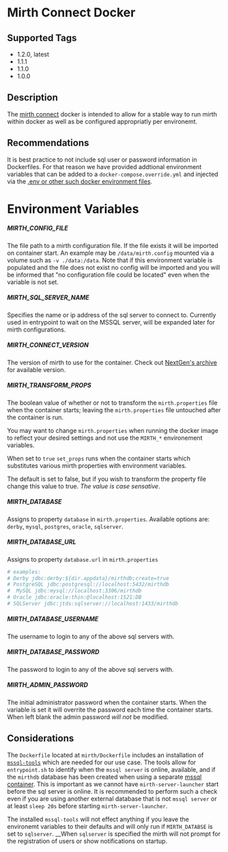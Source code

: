 # Mirth Connect Docker

## Supported Tags

- 1.2.0, latest
- 1.1.1
- 1.1.0
- 1.0.0

## Description

The [mirth connect](https://www.nextgen.com/products-and-services/integration-engine)
docker is intended to allow for a stable way to run mirth within docker as
well as be configured appropriatly per environemt.

## Recommendations

It is best practice to not include sql user or password information in Dockerfiles. For that reason we have provided addtional environment variables
that can be added to a `docker-compose.override.yml` and injected via the [.env
or other such docker environment files](https://docs.docker.com/compose/env-file/).

# Environment Variables

##### MIRTH_CONFIG_FILE

The file path to a mirth configuration file. If the file exists it will be imported on container start.
An example may be `/data/mirth.config` mounted via a volume such as `-v ./data:/data`. Note that if this
environment variable is populated and the file does not exist no config will be imported and you will be informed that "no configuration file could be located"
even when the variable is not set.

##### MIRTH_SQL_SERVER_NAME

Specifies the name or ip address of the sql server to connect to.
Currently used in entrypoint to wait on the MSSQL server, will be expanded later
for mirth configurations.

##### MIRTH_CONNECT_VERSION

The version of mirth to use for the container. Check out [NextGen's archive](http://downloads.mirthcorp.com/archive/connect/) for available version.

##### MIRTH_TRANSFORM_PROPS

The boolean value of whether or not to transform the `mirth.properties`
file when the container starts; leaving the `mirth.properties` file untouched
after the container is run.

You may want to change `mirth.properties` when running the docker image
to reflect your desired settings and not use the `MIRTH_*` environement
variables.

When set to `true` `set_props` runs when the container starts which
substitutes various mirth properties with environment variables.

The default is set to false, but if you wish to transform the property file change this value to true. _The value is case sensative_.

##### MIRTH_DATABASE

Assigns to property `database` in `mirth.properties`. Available options are: `derby`, `mysql`, `postgres`, `oracle`, `sqlserver`.

##### MIRTH_DATABASE_URL

Assigns to property `database.url` in `mirth.properties`

```bash
# examples:
# Derby jdbc:derby:${dir.appdata}/mirthdb;create=true
# PostgreSQL jdbc:postgresql://localhost:5432/mirthdb
#  MySQL jdbc:mysql://localhost:3306/mirthdb
# Oracle jdbc:oracle:thin:@localhost:1521:DB
# SQLServer jdbc:jtds:sqlserver://localhost:1433/mirthdb
```

##### MIRTH_DATABASE_USERNAME

The username to login to any of the above sql servers with.

##### MIRTH_DATABASE_PASSWORD

The password to login to any of the above sql servers with.

##### MIRTH_ADMIN_PASSWORD

The initial administrator password when the container starts. When the
variable is set it will overrite the password each time the container
starts. When left blank the admin password _will not_ be modified.

## Considerations

The `Dockerfile` located at `mirth/Dockerfile` includes an installation of [`mssql-tools`](https://docs.microsoft.com/en-us/sql/tools/sqlcmd-utility?view=sql-server-2017)
which are needed for our use case. The tools allow for `entrypoint.sh` to identify when the `mssql server`
is online, available, and if the `mirthdb` database has been created when using a separate
[mssql container](https://hub.docker.com/_/microsoft-mssql-server).
This is important as we cannot have `mirth-server-launcher` start before the sql server is online.
It is recommended to perform such a check even if you are using another external
database that is not `mssql server`  or at least `sleep 20s` before starting `mirth-server-launcher`.

The installed `mssql-tools` will not effect anything if you leave the environemt
variables to their defaults and will only run if `MIRTH_DATABSE` is set to `sqlserver`. __When `sqlserver` is specified the mirth will not prompt for
the registration of users or show notifications on startup.
